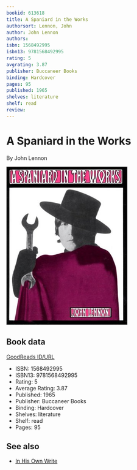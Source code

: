 ```yaml
---
bookid: 613618
title: A Spaniard in the Works
authorsort: Lennon, John
author: John Lennon
authors: 
isbn: 1568492995
isbn13: 9781568492995
rating: 5
avgrating: 3.87
publisher: Buccaneer Books
binding: Hardcover
pages: 95
published: 1965
shelves: literature
shelf: read
review: 
---
```


# A Spaniard in the Works

By John Lennon

![](../../assets/bookcovers/1387713446l/613618.jpg)

## Book data

[GoodReads ID/URL](https://www.goodreads.com/book/show/613618)

- ISBN: 1568492995
- ISBN13: 9781568492995
- Rating: 5
- Average Rating: 3.87
- Published: 1965
- Publisher: Buccaneer Books
- Binding: Hardcover
- Shelves: literature
- Shelf: read
- Pages: 95


## See also

- [In His Own Write](In_His_Own_Write.md)
